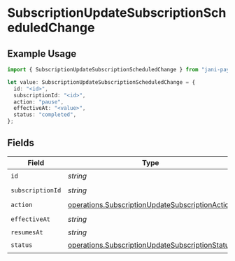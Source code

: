 # SubscriptionUpdateSubscriptionScheduledChange

## Example Usage

```typescript
import { SubscriptionUpdateSubscriptionScheduledChange } from "jani-payments/models/operations";

let value: SubscriptionUpdateSubscriptionScheduledChange = {
  id: "<id>",
  subscriptionId: "<id>",
  action: "pause",
  effectiveAt: "<value>",
  status: "completed",
};
```

## Fields

| Field                                                                                                              | Type                                                                                                               | Required                                                                                                           | Description                                                                                                        |
| ------------------------------------------------------------------------------------------------------------------ | ------------------------------------------------------------------------------------------------------------------ | ------------------------------------------------------------------------------------------------------------------ | ------------------------------------------------------------------------------------------------------------------ |
| `id`                                                                                                               | *string*                                                                                                           | :heavy_check_mark:                                                                                                 | N/A                                                                                                                |
| `subscriptionId`                                                                                                   | *string*                                                                                                           | :heavy_check_mark:                                                                                                 | N/A                                                                                                                |
| `action`                                                                                                           | [operations.SubscriptionUpdateSubscriptionAction](../../models/operations/subscriptionupdatesubscriptionaction.md) | :heavy_check_mark:                                                                                                 | N/A                                                                                                                |
| `effectiveAt`                                                                                                      | *string*                                                                                                           | :heavy_check_mark:                                                                                                 | N/A                                                                                                                |
| `resumesAt`                                                                                                        | *string*                                                                                                           | :heavy_minus_sign:                                                                                                 | N/A                                                                                                                |
| `status`                                                                                                           | [operations.SubscriptionUpdateSubscriptionStatus](../../models/operations/subscriptionupdatesubscriptionstatus.md) | :heavy_check_mark:                                                                                                 | N/A                                                                                                                |